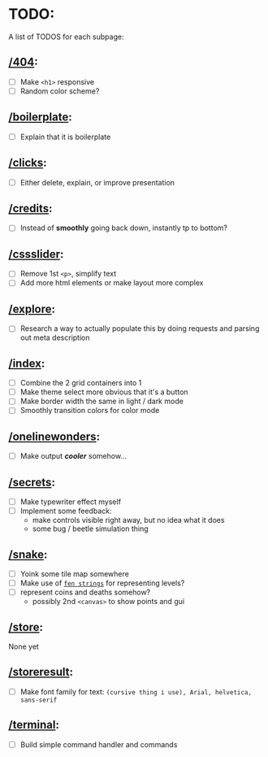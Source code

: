# TODO:
A list of TODOS for each subpage:

## [/404](https://bulmenisaurus.github.io/404):
 - [ ] Make `<h1>` responsive
 - [ ] Random color scheme?
## [/boilerplate](https://bulmenisaurus.github.io/boilerplate):
 - [ ] Explain that it is boilerplate
## [/clicks](https://bulmenisaurus.github.io/clicks):
 - [ ] Either delete, explain, or improve presentation
## [/credits](https://bulmenisaurus.github.io/credits):
 - [ ] Instead of **smoothly** going back down, instantly tp to bottom?
## [/cssslider](https://bulmenisaurus.github.io/cssslider):
 - [ ] Remove 1st `<p>`, simplify text
 - [ ] Add more html elements or make layout more complex
## [/explore](https://bulmenisaurus.github.io/explore):
 - [ ] Research a way to actually populate this by doing requests and parsing out meta description
## [/index](https://bulmenisaurus.github.io/index):
 - [ ] Combine the 2 grid containers into 1
 - [ ] Make theme select more obvious that it's a button
 - [ ] Make border width the same in light / dark mode
 - [ ] Smoothly transition colors for color mode
## [/onelinewonders](https://bulmenisaurus.github.io/onelinewonders):
 - [ ] Make output ***cooler*** somehow...
## [/secrets](https://bulmenisaurus.github.io/secrets):
 - [ ] Make typewriter effect myself
 - [ ] Implement some feedback:
   -  make controls visible right away, but no idea what it does
   -  some bug / beetle simulation thing
## [/snake](https://bulmenisaurus.github.io/snake):
 - [ ] Yoink some tile map somewhere
 - [ ] Make use of [`fen strings`](https://en.wikipedia.org/wiki/Forsyth%E2%80%93Edwards_Notation) for representing levels?
 - [ ] represent coins and deaths somehow?
   - possibly 2nd `<canvas>` to show points and gui
## [/store](https://bulmenisaurus.github.io/store): 
None yet
## [/storeresult](https://bulmenisaurus.github.io/storeresult):
 - [ ] Make font family for text: `(cursive thing i use), Arial, helvetica, sans-serif`
## [/terminal](https://bulmenisaurus.github.io/terminal):
 - [ ] Build simple command handler and commands